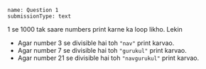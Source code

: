 ```ngMeta
name: Question 1
submissionType: text
```

1 se 1000 tak saare numbers print karne ka loop likho. Lekin 

* Agar number 3 se divisible hai toh `"nav"` print karvao.
* Agar number 7 se divisible hai toh `"gurukul"` print karvao.
* Agar number 21 se divisible hai toh `"navgurukul"` print karvao.
